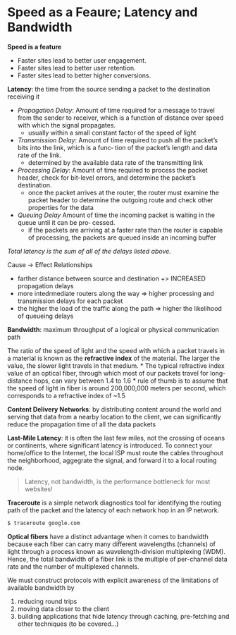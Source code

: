 # Speed as a Feaure; Latency and Bandwidth

**Speed is a feature**
* Faster sites lead to better user engagement.
* Faster sites lead to better user retention.
* Faster sites lead to better higher conversions.

**Latency**: the time from the source sending a packet to the destination receiving it <br>
* *Propagation Delay*: Amount of time required for a message to travel from the sender to receiver, which
is a function of distance over speed with which the signal propagates.
    * usually within a small constant factor of the speed of light
* *Transmission Delay*: Amount of time required to push all the packet’s bits into the link, which is a func‐
tion of the packet’s length and data rate of the link.
    * determined by the available data rate of the transmitting link
* *Processing Delay*: Amount of time required to process the packet header, check for bit-level errors,
and determine the packet’s destination.
    * once the packet arrives at the router, the router must examine the packet header to determine the outgoing route and check other properties for the data
* *Queuing Delay* Amount of time the incoming packet is waiting in the queue until it can be pro‐
cessed.
    * if the packets are arriving at a faster rate than the router is capable of processing, the packets are queued inside an incoming buffer

*Total latency is the sum of all of the delays listed above.*

Cause -> Effect Relationships
* farther distance between source and destination +> INCREASED propagation delays
* more intedrmediate routers along the way => higher processing and transmission delays for each packet
* the higher the load of the traffic along the path => higher the likelihood of queueing delays

**Bandwidth**: maximum throughput of a logical or physical communication path

The ratio of the speed of light and the speed with which a packet travels in a material is known as the **refractive index**
of the material. The larger the value, the slower light travels in that medium.
    * The typical refractive index value of an optical fiber, through which most of our packets travel for long-distance hops, can vary between 1.4 to 1.6
    *  rule of thumb is to assume that the speed of light in fiber is around 200,000,000 meters per second, which corresponds to a refractive index of ~1.5

**Content Delivery Networks**: by distributing content around the world and serving that data from a nearby location to the client, we can significantly reduce the propagation time of all the data packets

**Last-Mile Latency**: it is often the last few miles, not the crossing of oceans or continents, where significant latency is introduced. To connect your home/office to the Internet, the local ISP must route the cables throughout the neighborhood, aggegrate the signal, and forward it to a local routing node.

> Latency, not bandwidth, is the performance bottleneck for most websites!

**Traceroute** is a simple network diagnostics tool for identifying the routing path of the packet and the latency of each network hop in an IP network. 
```bash
$ traceroute google.com
```

**Optical fibers** have a distinct advantage when it comes to bandwidth because each fiber can carry many different wavelengths (channels) of light through a process known as wavelength-division multiplexing (WDM). Hence, the total bandwidth of a fiber link is the multiple of per-channel data rate and the number of multiplexed channels.

We must construct protocols with explicit awareness of the limitations of available bandwidth by
1. reducing round trips
2. moving data closer to the client
3. building applications that hide latency through caching, pre-fetching and other techniques (to be covered...)